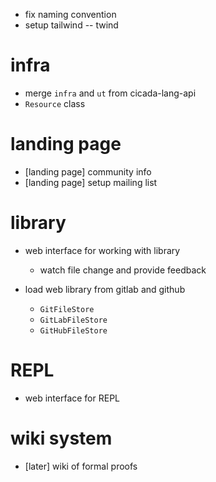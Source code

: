 - fix naming convention
- setup tailwind -- twind

# infra

- merge `infra` and `ut` from cicada-lang-api
- `Resource` class

# landing page

- [landing page] community info
- [landing page] setup mailing list

# library

- web interface for working with library

  - watch file change and provide feedback

- load web library from gitlab and github

  - `GitFileStore`
  - `GitLabFileStore`
  - `GitHubFileStore`

# REPL

- web interface for REPL

# wiki system

- [later] wiki of formal proofs

